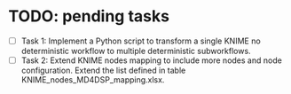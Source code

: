 
# TODO: pending tasks

- [ ] Task 1: Implement a Python script to transform a single KNIME no deterministic workflow to multiple deterministic subworkflows.
- [ ] Task 2: Extend KNIME nodes mapping to include more nodes and node configuration. Extend the list defined in table KNIME_nodes_MD4DSP_mapping.xlsx.